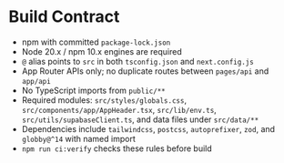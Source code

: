 # Build Contract

- npm with committed `package-lock.json`
- Node 20.x / npm 10.x engines are required
- `@` alias points to `src` in both `tsconfig.json` and `next.config.js`
- App Router APIs only; no duplicate routes between `pages/api` and `app/api`
- No TypeScript imports from `public/**`
- Required modules: `src/styles/globals.css`, `src/components/app/AppHeader.tsx`, `src/lib/env.ts`, `src/utils/supabaseClient.ts`, and data files under `src/data/**`
- Dependencies include `tailwindcss`, `postcss`, `autoprefixer`, `zod`, and `globby@^14` with named import
- `npm run ci:verify` checks these rules before build
